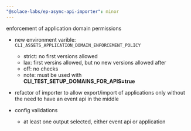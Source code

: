 ```yaml
---
"@solace-labs/ep-async-api-importer": minor
---
```


enforcement of application domain permissions

- new environment varible: `CLI_ASSETS_APPLICATION_DOMAIN_ENFORCEMENT_POLICY`

  - strict: no first versions allowed
  - lax: first versins allowed, but no new versions allowed after
  - off: no checks
  - note: must be used with **CLI_TEST_SETUP_DOMAINS_FOR_APIS=true**

- refactor of importer to allow export/import of applications only without the need to have an event api in the middle

- config validations
  - at least one output selected, either event api or application
